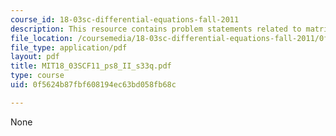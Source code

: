 ```yaml
---
course_id: 18-03sc-differential-equations-fall-2011
description: This resource contains problem statements related to matrix methods.
file_location: /coursemedia/18-03sc-differential-equations-fall-2011/0f5624b87fbf608194ec63bd058fb68c_MIT18_03SCF11_ps8_II_s33q.pdf
file_type: application/pdf
layout: pdf
title: MIT18_03SCF11_ps8_II_s33q.pdf
type: course
uid: 0f5624b87fbf608194ec63bd058fb68c

---
```

None